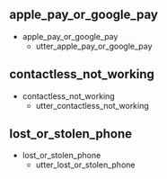## apple_pay_or_google_pay
* apple_pay_or_google_pay
  - utter_apple_pay_or_google_pay

## contactless_not_working
* contactless_not_working
  - utter_contactless_not_working

## lost_or_stolen_phone
* lost_or_stolen_phone
  - utter_lost_or_stolen_phone

